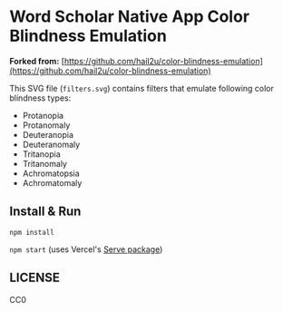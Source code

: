 # Word Scholar Native App Color Blindness Emulation

**Forked from:** [https://github.com/hail2u/color-blindness-emulation](https://github.com/hail2u/color-blindness-emulation)

This SVG file (`filters.svg`) contains filters that emulate following color
blindness types:

- Protanopia
- Protanomaly
- Deuteranopia
- Deuteranomaly
- Tritanopia
- Tritanomaly
- Achromatopsia
- Achromatomaly

## Install & Run

`npm install`

`npm start` (uses Vercel's [Serve package](https://github.com/vercel/serve#readme))

## LICENSE

CC0
